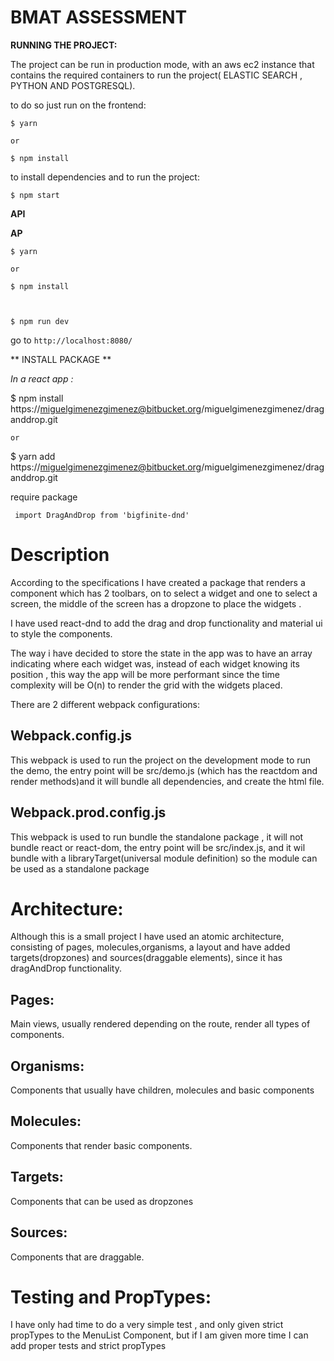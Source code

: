 # BMAT ASSESSMENT


**RUNNING THE PROJECT:**

The project can be run in production mode, with an aws ec2 instance that contains the required containers to run the project( ELASTIC SEARCH , PYTHON AND POSTGRESQL).

to do so just run on the frontend:

    $ yarn 
    
    or
    
    $ npm install

to install dependencies and to run the project:

    $ npm start
    

**API**

 **AP**
 
  

    $ yarn 
    
    or
    
    $ npm install



    $ npm run dev
    
 
go to ``http://localhost:8080/``


** INSTALL PACKAGE **

 *In a react app :* 
 
  $ npm install https://miguelgimenezgimenez@bitbucket.org/miguelgimenezgimenez/draganddrop.git  
  
    or
    
  $ yarn add https://miguelgimenezgimenez@bitbucket.org/miguelgimenezgimenez/draganddrop.git  


  require package
  
  

     import DragAndDrop from 'bigfinite-dnd'



# Description

  According to the specifications I have created a package that renders a component which has 2 toolbars, on to select a widget and one to select a screen, the middle of the screen has a dropzone to place the widgets .

  I have used react-dnd to add the drag and drop functionality and material ui to style the components.

  The way i have decided to store the state in the app was to have an array indicating where each widget was, instead of each widget knowing its position , this way the app will be more performant since the time complexity will be  O(n)
  to render the grid with the widgets placed.
  

  There are 2 different webpack configurations:
  

## Webpack.config.js

  This webpack is used to run the project on the development mode to run the demo, the entry point will be src/demo.js (which has the reactdom and render methods)and it will bundle all dependencies, and create the html file.


## Webpack.prod.config.js

  This webpack is used to run bundle the standalone package , it will not bundle react or react-dom, the entry point will be src/index.js, and it wil bundle with a libraryTarget(universal module definition) so the module can be used as a standalone package


# Architecture:


Although this is a small project I have used an atomic architecture, consisting of pages, molecules,organisms, a layout and have added targets(dropzones) and sources(draggable elements),
since it has dragAndDrop functionality.


## Pages:


Main views, usually rendered depending on the route, render all types of components.


## Organisms:
  
Components that usually have children, molecules and basic components

  
## Molecules:

   
Components that render basic components.

## Targets:


Components that can be used as dropzones


## Sources:

   
Components that are draggable.


# Testing and PropTypes:


I have only had time to do a very simple test , and only given strict propTypes to the MenuList Component, but if I am given more time I can add proper tests and strict propTypes
